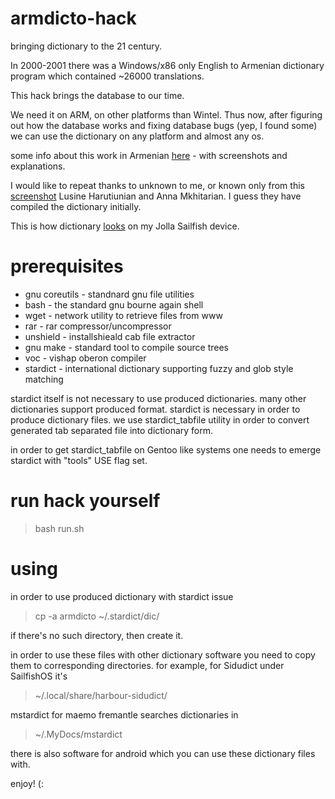 armdicto-hack
=============

bringing dictionary to the 21 century.


In 2000-2001 there was a Windows/x86 only English to Armenian dictionary program which contained ~26000 translations.

This hack brings the database to our time.

We need it on ARM, on other platforms than Wintel. Thus now, after figuring out how the database works and fixing database bugs (yep, I found some) we can use the dictionary on any platform and almost any os.

some info about this work in Armenian [here](http://norayr.arnet.am/weblog/2014/09/09/) - with screenshots and explanations.

I would like to repeat thanks to unknown to me, or known only from this [screenshot](http://norayr.arnet.am/weblog/wp-content/uploads/2014/09/armdicto_about.png) Lusine Harutiunian and Anna Mkhitarian. I guess they have compiled the dictionary initially.

This is how dictionary [looks](http://norayr.arnet.am/weblog/wp-content/uploads/2014/09/20140909143744.jpg) on my Jolla Sailfish device.

prerequisites
=============

* gnu coreutils - standnard gnu file utilities
* bash          - the standard gnu bourne again shell
* wget          - network utility to retrieve files from www
* rar           - rar compressor/uncompressor
* unshield      - installshieald cab file extractor
* gnu make      - standard tool to compile source trees
* voc           - vishap oberon compiler
* stardict      - international dictionary supporting fuzzy and glob style matching

stardict itself is not necessary to use produced dictionaries. many other dictionaries support produced format. stardict is necessary in order to produce dictionary files. we use stardict_tabfile utility in order to convert generated tab separated file into dictionary form.

in order to get stardict_tabfile on Gentoo like systems one needs to emerge stardict with "tools" USE flag set.

run hack yourself
=================
>bash run.sh

using
=====
in order to use produced dictionary with stardict issue

>cp -a armdicto ~/.stardict/dic/

if there's no such directory, then create it.

in order to use these files with other dictionary software you need to copy them to corresponding directories. for example, for Sidudict under SailfishOS it's

>~/.local/share/harbour-sidudict/

mstardict for maemo fremantle searches dictionaries in

>~/.MyDocs/mstardict

there is also software for android which you can use these dictionary files with.

enjoy! (:

